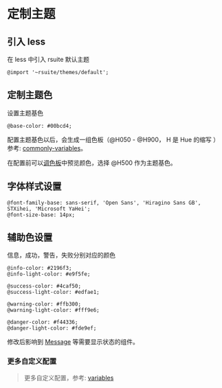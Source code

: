 # 定制主题

## 引入 less

在 less 中引入 rsuite 默认主题

```less
@import '~rsuite/themes/default';
```

## 定制主题色

设置主题基色

```less
@base-color: #00bcd4;
```

配置主题基色以后，会生成一组色板（@H050 - @H900， H 是 Hue 的缩写 ）参考: [commonly-variables](https://github.com/rsuite/rsuite-theme/blob/next/src/less/commonly-variables.less)。

在配置前可以[调色板](/tools/palette)中预览颜色，选择 @H500 作为主题基色。

## 字体样式设置

```less
@font-family-base: sans-serif, 'Open Sans', 'Hiragino Sans GB', STXihei, 'Microsoft YaHei';
@font-size-base: 14px;
```

## 辅助色设置

信息，成功，警告，失败分别对应的颜色

```less
@info-color: #2196f3;
@info-light-color: #e9f5fe;

@success-color: #4caf50;
@success-light-color: #edfae1;

@warning-color: #ffb300;
@warning-light-color: #fff9e6;

@danger-color: #f44336;
@danger-light-color: #fde9ef;
```

修改后影响到 [Message](../components/message) 等需要显示状态的组件。


### 更多自定义配置

> 更多自定义配置，参考: [variables](https://github.com/rsuite/rsuite-theme/blob/next/src/less/variables.less)
